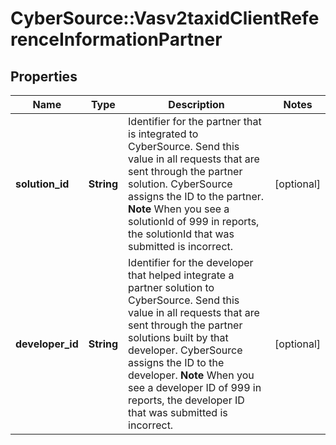 # CyberSource::Vasv2taxidClientReferenceInformationPartner

## Properties
Name | Type | Description | Notes
------------ | ------------- | ------------- | -------------
**solution_id** | **String** | Identifier for the partner that is integrated to CyberSource.  Send this value in all requests that are sent through the partner solution. CyberSource assigns the ID to the partner.  **Note** When you see a solutionId of 999 in reports, the solutionId that was submitted is incorrect.  | [optional] 
**developer_id** | **String** | Identifier for the developer that helped integrate a partner solution to CyberSource.  Send this value in all requests that are sent through the partner solutions built by that developer. CyberSource assigns the ID to the developer.  **Note** When you see a developer ID of 999 in reports, the developer ID that was submitted is incorrect.  | [optional] 


